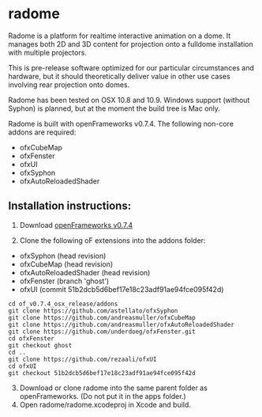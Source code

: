 radome
======

Radome is a platform for realtime interactive animation on a dome. It manages both 2D and 3D content
for projection onto a fulldome installation with multiple projectors.

This is pre-release software optimized for our particular circumstances and hardware, but it should
theoretically deliver value in other use cases involving rear projection onto domes.

Radome has been tested on OSX 10.8 and 10.9. Windows support (without Syphon) is planned,
but at the moment the build tree is Mac only.

Radome is built with openFrameworks v0.7.4.  The following non-core addons are required:
* ofxCubeMap
* ofxFenster
* ofxUI
* ofxSyphon
* ofxAutoReloadedShader

Installation instructions:
--------------------------

1. Download [openFrameworks v0.7.4](http://openframeworks.cc/download/older.html)

2. Clone the following oF extensions into the addons folder:
  * ofxSyphon (head revision)
  * ofxCubeMap (head revision)
  * ofxAutoReloadedShader (head revision)
  * ofxFenster (branch 'ghost')
  * ofxUI (commit 51b2dcb5d6bef17e18c23adf91ae94fce095f42d)
  ```
  cd of_v0.7.4_osx_release/addons
  git clone https://github.com/astellato/ofxSyphon
  git clone https://github.com/andreasmuller/ofxCubeMap
  git clone https://github.com/andreasmuller/ofxAutoReloadedShader
  git clone https://github.com/underdoeg/ofxFenster.git
  cd ofxFenster
  git checkout ghost
  cd ..
  git clone https://github.com/rezaali/ofxUI
  cd ofxUI
  git checkout 51b2dcb5d6bef17e18c23adf91ae94fce095f42d
  ```

3. Download or clone radome into the same parent folder as openFrameworks. (Do not put it in the apps folder.)
4. Open radome/radome.xcodeproj in Xcode and build.
